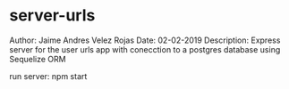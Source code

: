 # server-urls
Author: Jaime Andres Velez Rojas
Date: 02-02-2019
Description: Express server for the user urls app with conecction to a postgres database using Sequelize ORM

run server: npm start